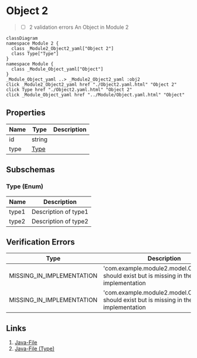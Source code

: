 # Object 2
> - [ ] 2 validation errors
An Object in Module 2
```mermaid
classDiagram
namespace Module 2 {
  class _Module2_Object2_yaml["Object 2"]
  class Type["Type"]
}
namespace Module {
  class _Module_Object_yaml["Object"]
}
_Module_Object_yaml ..> _Module2_Object2_yaml :obj2
click _Module2_Object2_yaml href "./Object2.yaml.html" "Object 2"
click Type href "./Object2.yaml.html" "Object 2"
click _Module_Object_yaml href "../Module/Object.yaml.html" "Object"
```




## Properties
| Name | Type | Description |
|------|------|-------------|
| id | string |  |
| type | [Type](#Type) |  |

## Subschemas
### Type (Enum)



| Name | Description |
|------|-------------|
| type1 | Description of type1 |
| type2 | Description of type2 |


## Verification Errors
| Type | Description |
|------|-------------|
| MISSING_IN_IMPLEMENTATION | &#x27;com.example.module2.model.Object2&#x27; should exist but is missing in the implementation |
| MISSING_IN_IMPLEMENTATION | &#x27;com.example.module2.model.Object2Type&#x27; should exist but is missing in the implementation |

## Links
1. [Java-File](./java/Object2.java)
1. [Java-File (Type)](./java/Object2Type.java)
